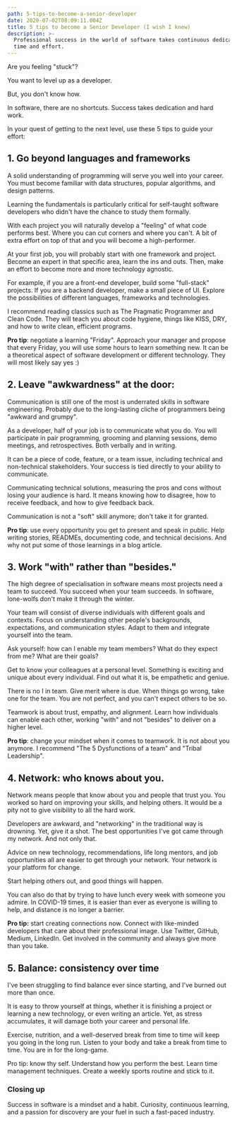 ```yaml
---
path: 5-tips-to-become-a-senior-developer
date: 2020-07-02T08:09:11.004Z
title: 5 tips to become a Senior Developer (I wish I knew)
description: >-
  Professional success in the world of software takes continuous dedication,
  time and effort.
---
```

Are you feeling "stuck"?

You want to level up as a developer.

But, you don't know how. 

In software, there are no shortcuts. Success takes dedication and hard work. 

In your quest of getting to the next level, use these 5 tips to guide your effort:

## 1. Go beyond languages and frameworks

A solid understanding of programming will serve you well into your career. You must become familiar with data structures, popular algorithms, and design patterns. 

Learning the fundamentals is particularly critical for self-taught software developers who didn't have the chance to study them formally.

With each project you will naturally develop a "feeling" of what code performs best. Where you can cut corners and where you can't. A bit of extra effort on top of that and you will become a high-performer. 

At your first job, you will probably start with one framework and project. Become an expert in that specific area, learn the ins and outs. Then, make an effort to become more and more technology agnostic.

For example, if you are a front-end developer, build some "full-stack" projects. If you are a backend developer, make a small piece of UI. Explore the possibilities of different languages, frameworks and technologies.

I recommend reading classics such as The Pragmatic Programmer and Clean Code. They will teach you about code hygiene, things like KISS, DRY, and how to write clean, efficient programs.

**Pro tip**: negotiate a learning "Friday". Approach your manager and propose that every Friday, you will use some hours to learn something new. It can be a theoretical aspect of software development or different technology. They will most likely say yes :)

## 2. Leave "awkwardness" at the door:

Communication is still one of the most is underrated skills in software engineering. Probably due to the long-lasting cliche of programmers being "awkward and grumpy". 

As a developer, half of your job is to communicate what you do. You will participate in pair programming, grooming and planning sessions, demo meetings, and retrospectives. Both verbally and in writing.

It can be a piece of code, feature, or a team issue, including technical and non-technical stakeholders. Your success is tied directly to your ability to communicate.

Communicating technical solutions, measuring the pros and cons without losing your audience is hard. It means knowing how to disagree, how to receive feedback, and how to give feedback back. 

Communication is not a "soft" skill anymore; don't take it for granted.

**Pro tip**: use every opportunity you get to present and speak in public. Help writing stories, READMEs, documenting code, and technical decisions. And why not put some of those learnings in a blog article.

## 3. Work "with" rather than "besides."

The high degree of specialisation in software means most projects need a team to succeed. You succeed when your team succeeds. In software, lone-wolfs don't make it through the winter.

Your team will consist of diverse individuals with different goals and contexts. Focus on understanding other people's backgrounds, expectations, and communication styles. Adapt to them and integrate yourself into the team.

Ask yourself: how can I enable my team members? What do they expect from me? What are their goals?

Get to know your colleagues at a personal level. Something is exciting and unique about every individual. Find out what it is, be empathetic and geniue. 

There is no I in team. Give merit where is due. When things go wrong, take one for the team. You are not perfect, and you can't expect others to be so.

Teamwork is about trust, empathy, and alignment. Learn how individuals can enable each other, working "with" and not "besides" to deliver on a higher level.

**Pro tip**: change your mindset when it comes to teamwork. It is not about you anymore. I recommend "The 5 Dysfunctions of a team" and "Tribal Leadership".

## 4. Network: who knows about you.

Network means people that know about you and people that trust you. You worked so hard on improving your skills, and helping others. It would be a pity not to give visibility to all the hard work.

Developers are awkward, and "networking" in the traditional way is drowning. Yet, give it a shot. The best opportunities I've got came through my network. And not only that.

Advice on new technology, recommendations, life long mentors, and job opportunities all are easier to get through your network. Your network is your platform for change.

Start helping others out, and good things will happen.

You can also do that by trying to have lunch every week with someone you admire. In COVID-19 times, it is easier than ever as everyone is willing to help, and distance is no longer a barrier.

**Pro tip:** start creating connections now. Connect with like-minded developers that care about their professional image. Use Twitter, GitHub, Medium, LinkedIn. Get involved in the community and always give more than you take.

## 5. Balance: consistency over time

I've been struggling to find balance ever since starting, and I've burned out more than once.

It is easy to throw yourself at things, whether it is finishing a project or learning a new technology, or even writing an article. Yet, as stress accumulates, it will damage both your career and personal life.

Exercise, nutrition, and a well-deserved break from time to time will keep you going in the long run. Listen to your body and take a break from time to time. You are in for the long-game.

Pro tip: know thy self. Understand how you perform the best. Learn time management techniques. Create a weekly sports routine and stick to it.

### Closing up

Success in software is a mindset and a habit. Curiosity, continuous learning, and a passion for discovery are your fuel in such a fast-paced industry.
